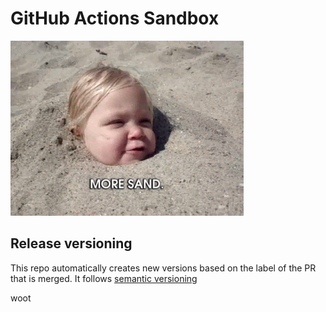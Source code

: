 # GitHub Actions Sandbox

<img src="images/sandbox.gif">


## Release versioning

This repo automatically creates new versions based on the label of the PR that is merged.
It follows [semantic versioning](https://semver.org/)

woot